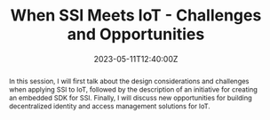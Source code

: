 ---
title: When SSI Meets IoT - Challenges and Opportunities

event: European Identity and Cloud Conference 2023 (EIC 2023)
event_url: https://www.kuppingercole.com/events/eic2023

location: Virtual

summary: A talk about challenges and opportunities for applying SSI for IoT
abstract: In this session, I will first talk about the design considerations and challenges when applying SSI to IoT, followed by the description of an initiative for creating an embedded SDK for SSI. Finally, I will discuss new opportunities for building decentralized identity and access management solutions for IoT.

# Talk start and end times.
#   End time can optionally be hidden by prefixing the line with `#`.
date: "2023-05-11T12:40:00Z"
#date_end: "2030-06-01T15:00:00Z"
all_day: false

#authors: []
#tags: []

# Is this a featured talk? (true/false)
featured: false

links:
- icon: twitter
  icon_pack: fab
  name: Follow
  url: https://twitter.com/cryptoxfan
url_code: ""
url_pdf: ""
url_video: https://www.kuppingercole.com/watch/ssi-meets-iot-eic2023
---